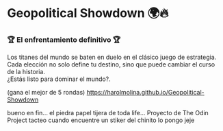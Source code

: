 # Geopolitical Showdown 🌍🔥

### 🏆 El enfrentamiento definitivo 🏆  
Los titanes del mundo se baten en duelo en el clásico juego de estrategia.  
Cada elección no solo define tu destino, sino que puede cambiar el curso de la historia.  
¿Estás listo para dominar el mundo?.

(gana el mejor de 5 rondas)
https://harolmolina.github.io/Geopolitical-Showdown

bueno en fin... el piedra papel tijera de toda life... Proyecto de The Odin Project tacteo
cuando encuentre un stiker del chinito lo pongo jeje 
